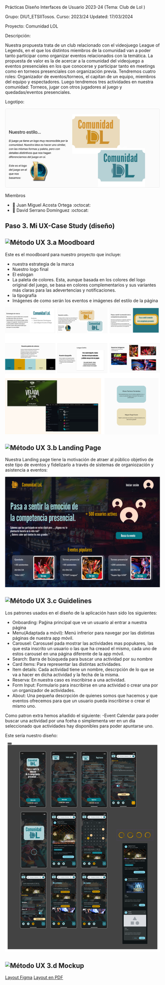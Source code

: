Prácticas Diseño Interfaces de Usuario 2023-24 (Tema: Club de Lol ) 

Grupo: DIU1_ETSIITosos.  Curso: 2023/24 
Updated: 17/03/2024

Proyecto: 
Comunidad LOL

Descripción: 

Nuestra propuesta trata de un club relacionado con el videojuego League of Legends, en el que los distintos miembros de la comunidad van a poder tanto participar como organizar eventos relacionados con la temática.
La propuesta de valor es la de acercar a la comunidad del videojuego a eventos presenciales en los que conocerse y participar tanto en meetings como en torneos presenciales con organización previa.
Tendremos cuatro roles: Organizador de eventos/torneos, el capitan de un equipo, miembros del equipo y espectadores.
Luego tendremos tres actividades en nuestra comunidad: Torneos, jugar con otros jugadores al juego y quedadas/eventos presenciales.


Logotipo: 

<p align="center">
  <img src="https://github.com/JuanmiAcosta/Disenio_Interfaces_Usuario/blob/master/P3/LOGO.png?raw=true" alt="Imagen representativa">
</p>

Miembros
 * :bust_in_silhouette:   Juan Miguel Acosta Ortega   :octocat:     
 * :bust_in_silhouette:  David Serrano Domínguez   :octocat:
   
## Paso 3. Mi UX-Case Study (diseño)


![Método UX](img/moodboard.png) 3.a Moodboard
-----

Este es el moodboard para nuestro proyecto que incluye:
<ul>
  <li>nuestra estrategia de la marca</li> 
  <li>Nuestro logo final</li>
  <li>El eslogan</li>
  <li>La paleta de colores. Esta, aunque basada en los colores del logo original del juego, se basa en colores complementarios y sus variantes más claras para las adevertencias y notificaciones.</li>
  <li>la tipografía</li>
  <li>Imágenes de como serán los eventos e imágenes del estilo de la página</li>
</ul>
<p align="center">
  <img src="https://github.com/JuanmiAcosta/Disenio_Interfaces_Usuario/blob/master/P3/Moodboard.png?raw=true" alt="Imagen representativa">
</p>


![Método UX](img/landing-page.png)  3.b Landing Page
----

Nuestra Landing page tiene la motivación de atraer al público objetivo de este tipo de eventos y fidelizarlo a través de sistemas de organiozación y asistencia a eventos:
<p align="center">
  <img src="https://github.com/JuanmiAcosta/Disenio_Interfaces_Usuario/blob/master/P3/landing_page.png?raw=true" alt="Imagen representativa">
</p>

![Método UX](img/guidelines.png) 3.c Guidelines
----

Los patrones usados en el diseño de la aplicación hasn sido los siguientes:
<ul>
<li>Onboarding: Paǵina principal que ve un usuario al entrar a nuestra página</li>
<li>Menu(Adaptada a móvil): Menú infrerior para navegar por las distintas páginas de nuestra app móvil.</li>
<li>Carousel: Carosusel pada mostrar las actividades mas popukares, las que esta inscrito un usuario o las que ha creaod el mismo, cada uno de estos carousel en una página diferente de la app móvil.</li>
<li>Search: Barra de búsqueda para buscar una actividad por su nombre</li>
<li>Card items: Para representar las distintas actividades.</li>
<li>Item details: Cada actividad tiene un nombre, descrpción de lo que se va a hacer en dicha actividad y la fecha de la misma.</li>
<li>Reserva: En nuestra caso es inscribirse a una actividad.</li>
<li>Form Input: Formulario para inscribirse en una actividad o crear una por un organizador de actividades.</li>
<li>About: Una pequeña descrpción de quienes somos que hacemos y que eventos ofrecemos para que un usuario pueda inscribirse o crear el mismo uno.</li>
</ul>
Como patron extra hemos añadido el siguiente:
-Event Calendar para poder buscar una actividad por una fceha o simplementa ver en un dia seleccionado que actividades hay disponibles para poder apuntarse uno.

Este sería nuestro diseño:
<p align="center">
  <img src="https://github.com/JuanmiAcosta/Disenio_Interfaces_Usuario/blob/master/P3/app_móvil.png?raw=true" alt="Imagen representativa">
</p>


![Método UX](img/mockup.png)  3.d Mockup
----
[Layout Figma](https://www.figma.com/design/CcCHVL3LLKIueBs3EcpAnf/Layout?node-id=1%3A2772&t=b7OjrdzdyE4tft1u-1)
[Layout en PDF](https://github.com/JuanmiAcosta/Disenio_Interfaces_Usuario/blob/master/P3/app_movil.pdf)
